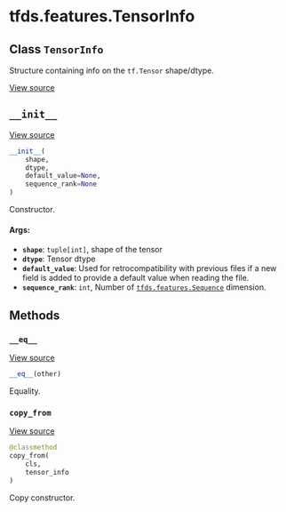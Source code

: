 <div itemscope itemtype="http://developers.google.com/ReferenceObject">
<meta itemprop="name" content="tfds.features.TensorInfo" />
<meta itemprop="path" content="Stable" />
<meta itemprop="property" content="__eq__"/>
<meta itemprop="property" content="__init__"/>
<meta itemprop="property" content="copy_from"/>
</div>

# tfds.features.TensorInfo

## Class `TensorInfo`

Structure containing info on the `tf.Tensor` shape/dtype.

<a target="_blank" href=https://github.com/tensorflow/datasets/tree/master/tensorflow_datasets/core/features/feature.py>View
source</a>

<!-- Placeholder for "Used in" -->

<h2 id="__init__"><code>__init__</code></h2>

<a target="_blank" href=https://github.com/tensorflow/datasets/tree/master/tensorflow_datasets/core/features/feature.py>View
source</a>

```python
__init__(
    shape,
    dtype,
    default_value=None,
    sequence_rank=None
)
```

Constructor.

#### Args:

*   <b>`shape`</b>: `tuple[int]`, shape of the tensor
*   <b>`dtype`</b>: Tensor dtype
*   <b>`default_value`</b>: Used for retrocompatibility with previous files if a
    new field is added to provide a default value when reading the file.
*   <b>`sequence_rank`</b>: `int`, Number of
    <a href="../../tfds/features/Sequence.md"><code>tfds.features.Sequence</code></a>
    dimension.

## Methods

<h3 id="__eq__"><code>__eq__</code></h3>

<a target="_blank" href=https://github.com/tensorflow/datasets/tree/master/tensorflow_datasets/core/features/feature.py>View
source</a>

```python
__eq__(other)
```

Equality.

<h3 id="copy_from"><code>copy_from</code></h3>

<a target="_blank" href=https://github.com/tensorflow/datasets/tree/master/tensorflow_datasets/core/features/feature.py>View
source</a>

```python
@classmethod
copy_from(
    cls,
    tensor_info
)
```

Copy constructor.
